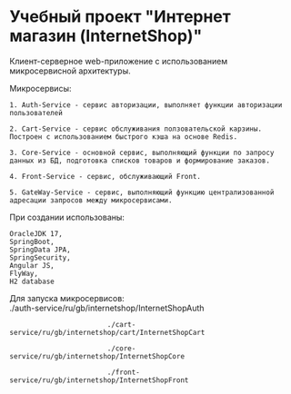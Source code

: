 # Учебный проект "Интернет магазин (InternetShop)"

Клиент-серверное web-приложение c использованием микросервисной архитектуры.

Микросервисы:

    1. Auth-Service - сервис авторизации, выполняет функции авторизации пользователей
    
    2. Cart-Service - сервис обслуживания ползовательской карзины. Построен с использованием быстрого кэша на основе Redis.
    
    3. Core-Service - основной сервис, выполняющий функции по запросу данных из БД, подготовка списков товаров и формирование заказов.
    
    4. Front-Service - сервис, обслуживающий Front.
    
    5. GateWay-Service - сервис, выполняющий функцию централизованной адресации запросов между микросервисами.

При создании использованы:

    OracleJDK 17,
    SpringBoot,
    SpringData JPA,
    SpringSecurity,
    Angular JS,
    FlyWay,
    H2 database

Для запуска микросервисов:  
                            ./auth-service/ru/gb/internetshop/InternetShopAuth

                            ./cart-service/ru/gb/internetshop/cart/InternetShopCart
                            
                            ./core-service/ru/gb/internetshop/InternetShopCore
                            
                            ./front-service/ru/gb/internetshop/InternetShopFront


